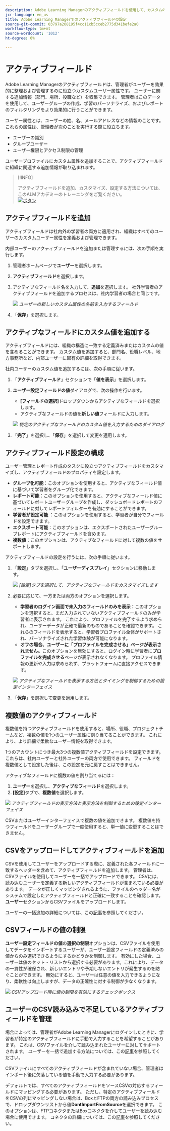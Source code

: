 ```yaml
---
description: Adobe Learning Managerのアクティブフィールドを使用して、カスタムのユーザー情報をキャプチャ、整理、および管理する方法について説明します。 柔軟なフィールド設定により、レポート作成、フィルタリング、ユーザーセグメント化を向上させます。
jcr-language: en_us
title: Adobe Learning Managerでのアクティブフィールドの設定
source-git-commit: 03797a208195f4cc11cb5cceb2775d341befe2a0
workflow-type: tm+mt
source-wordcount: '1012'
ht-degree: 0%

---
```



# アクティブフィールド

Adobe Learning Managerのアクティブフィールドは、管理者がユーザーを効果的に整理および管理するのに役立つカスタムユーザー属性です。 ユーザーに関する追加情報（部門、場所、役職など）を収集できます。 管理者はこのデータを使用して、ユーザーグループの作成、学習のパーソナライズ、およびレポートのフィルタリングをより効果的に行うことができます。

ユーザー属性とは、ユーザーの姓、名、メールアドレスなどの情報のことです。 これらの属性は、管理者が次のことを実行する際に役立ちます。

* ユーザーの識別
* グループユーザー
* ユーザー権限とアクセス制限の管理

ユーザープロファイルにカスタム属性を追加することで、アクティブフィールドに組織に関連する追加情報が取り込まれます。

>[!INFO]
>
>アクティブフィールドを追加、カスタマイズ、設定する方法については、このALMアカデミーのトレーニングをご覧ください。<br>[![ボタン](assets/launch-training-button.png)](https://content.adobelearningmanageracademy.com/app/learner?accountId=98632#/course/7555741)</br>

## アクティブフィールドを追加

アクティブフィールドは社内外の学習者の両方に適用され、組織はすべてのユーザーのカスタムユーザー属性を定義および管理できます。

内部ユーザーのアクティブフィールドを追加または管理するには、次の手順を実行します。

1. 管理者ホームページで&#x200B;**ユーザー**&#x200B;を選択します。

2. **アクティブフィールド**&#x200B;を選択します。

3. アクティブなフィールド名を入力して、**追加**&#x200B;を選択します。 社外学習者のアクティブフィールドを追加するプロセスは、社内学習者の場合と同じです。

   ![](assets/add-active-field-alm.png)
   _ユーザーの新しいカスタム属性の名前を入力するフィールド_

4. 「**保存**」を選択します。

## アクティブなフィールドにカスタム値を追加する

アクティブフィールドには、組織の構造に一致する定義済みまたはカスタムの値を含めることができます。 カスタム値を追加すると、部門名、役職レベル、地方事務所など、内部ユーザーに固有の詳細を取得できます。

社内ユーザーのカスタム値を追加するには、次の手順に従います。

1. 「**アクティブフィールド**」セクションで「**値を表示**」を選択します。
2. **ユーザー設定フィールドの値**&#x200B;ダイアログで、次の操作を行います。

   * **[フィールドの選択]**&#x200B;ドロップダウンからアクティブなフィールドを選択します。
   * アクティブなフィールドの値を&#x200B;**新しい値**&#x200B;フィールドに入力します。

   ![](assets/add-value-active-fields.png)
   _特定のアクティブなフィールドのカスタム値を入力するためのダイアログ_

3. 「**完了**」を選択し、「**保存**」を選択して変更を適用します。

## アクティブフィールド設定の構成

ユーザー管理とレポート作成のタスクに役立つアクティブフィールドをカスタマイズし、アクティブフィールドのプロパティを設定します。

* **グループ化可能**：このオプションを使用すると、アクティブなフィールド値に基づいて学習者をグループ化できます。
* **レポート可能**：このオプションを使用すると、アクティブなフィールド値に基づいてレポートユーザーグループを作成し、ダッシュボードレポートのフィールドに対してレポートフィルターを有効にすることができます。
* **学習者が設定可能** ：このオプションを使用すると、学習者が自分でフィールドを設定できます。
* **エクスポート可能**：このオプションは、エクスポートされたユーザーグループレポートにアクティブフィールドを含めます。
* **複数値**：このオプションは、アクティブなフィールドに対して複数の値をサポートします。

アクティブフィールドの設定を行うには、次の手順に従います。

1. 「**設定**」タブを選択し、「**ユーザーディスプレイ**」セクションに移動します。

   ![](assets/settings-active-field.png)
   _[設定]タブを選択して、アクティブなフィールドをカスタマイズします_

2. 必要に応じて、一方または両方のオプションを選択します。 

   * **学習者のログイン画面で未入力のフィールドのみを表示：**&#x200B;このオプションを選択すると、まだ入力されていないアクティブフィールドのみが学習者に表示されます。 これにより、プロファイルを完了するよう求められ、ユーザーデータが正確で最新のものであることを確認できます。 これらのフィールドを表示すると、学習者プロファイル全体がサポートされ、パーソナライズされた学習体験が可能になります。
   * **オフの場合、ユーザーに「プロファイルを完成させる」ページが表示されません。**&#x200B;このオプションを無効にすると、ログイン時に学習者に&#x200B;**プロファイルを完成させる**&#x200B;ページが表示されなくなります。 プロファイル情報の更新や入力は求められず、プラットフォームに直接アクセスできます。

   ![](assets/user-display-alm.png)
   _アクティブなフィールドを表示する方法とタイミングを制御するための設定インターフェイス_

3. 「**保存**」を選択して変更を適用します。

## 複数値のアクティブフィールド

複数値を持つアクティブフィールドを使用すると、場所、役職、プロジェクトチームなど、複数の値を1つのユーザー属性に割り当てることができます。 これにより、より詳細で柔軟なユーザー情報を取得できます。

1つのアカウントにつき最大3つの複数値アクティブフィールドを設定できます。 これらは、社内ユーザーと社外ユーザーの両方で使用できます。 フィールドを複数値として設定した後は、この設定を元に戻すことはできません。

アクティブなフィールドに複数の値を割り当てるには：

1. **ユーザー**&#x200B;を選択し、**アクティブなフィールド**&#x200B;を選択します。
2. **[設定]**&#x200B;タブで、**複数値**&#x200B;を選択します。

![](assets/multi-values.png)
_アクティブフィールドの表示方法と表示方法を制御するための設定インターフェイス_

CSVまたはユーザーインターフェイスで複数の値を追加できます。 複数値を持つフィールドをユーザーグループで一度使用すると、単一値に変更することはできません。

## CSVをアップロードしてアクティブフィールドを追加

CSVを使用してユーザーをアップロードする際に、定義された各フィールドに一致するヘッダーを含めて、アクティブフィールドを追加します。 管理者は、CSVファイルを使用してユーザーを一括でアップロードできます。 CSVには、読み込むユーザーを定義する新しいアクティブフィールドが含まれている必要があります。 データが正しくマッピングされるように、ファイルのヘッダー名がシステムで設定したアクティブフィールドと正確に一致することを確認します。 **ユーザー**&#x200B;セクションからCSVファイルをアップロードします。

ユーザーの一括追加の詳細については、この[記事](/help/migrated/administrators/feature-summary/add-users-user-groups.md)を参照してください。

## CSVフィールドの値の制限

**ユーザー設定フィールドの値**&#x200B;の&#x200B;**選択の制限**&#x200B;オプションは、CSVファイルを使用してデータをインポートするユーザーが、ユーザー設定フィールドの定義済みの値からのみ選択できるようにするかどうかを制御します。 有効にした場合、ユーザーは値のセット・リストから選択する必要があります。これにより、データの一貫性が確保され、新しいエントリや予期しないエントリが発生するのを防ぐことができます。 無効にすると、ユーザーは任意の値を入力できるようになり、柔軟性は向上しますが、データの正確性に対する制御が少なくなります。

![](assets/restrict-active.png)
_CSVアップロード時に値の制限を有効にするチェックボックス_

## ユーザーのCSV読み込みで不足しているアクティブフィールドを管理

場合によっては、管理者がAdobe Learning Managerにログインしたときに、学習者が特定のアクティブフィールドに手動で入力することを希望することがあります。 これは、CSVファイルを介して読み込まれたユーザーに対してサポートされます。 ユーザーを一括で追加する方法については、この[記事](/help/migrated/administrators/feature-summary/add-users-user-groups.md)を参照してください。

CSVファイルにすべてのアクティブフィールドが含まれていない場合、管理者はインポート後に欠落している値を手動で入力する必要があります。

デフォルトでは、すべてのアクティブフィールドをソースCSVの対応するフィールドにマッピングする必要があります。 ただし、特定のアクティブフィールドをCSVの列にマッピングしない場合は、BoxとFTPの両方の読み込みプロセスで、ドロップダウンリストから値&#x200B;**DontImportFromSource**&#x200B;を選択できます。 このオプションは、FTPコネクタまたはBoxコネクタを介してユーザーを読み込む場合に使用できます。 コネクタの詳細については、この[記事](https://experienceleague.adobe.com/en/docs/learning-manager/using/integration/connectors)を参照してください。


